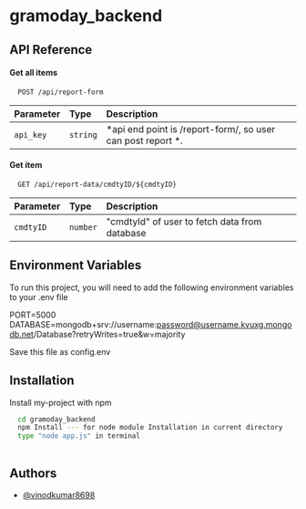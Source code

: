 
#  gramoday_backend




## API Reference

#### Get all items

```http
  POST /api/report-form
```

| Parameter | Type     | Description                |
| :-------- | :------- | :------------------------- |
| `api_key` | `string` | *api end point is /report-form/, so user can post report *.|

#### Get item

```http
  GET /api/report-data/cmdtyID/${cmdtyID}
```

| Parameter | Type     | Description                       |
| :-------- | :------- | :-------------------------------- |
| `cmdtyID` | `number` | "cmdtyId" of user to fetch data from database |




## Environment Variables

To run this project, you will need to add the following environment variables to your .env file

PORT=5000
DATABASE=mongodb+srv://username:password@username.kvuxg.mongodb.net/Database?retryWrites=true&w=majority

Save this file as config.env


## Installation

Install my-project with npm

```bash
  cd gramoday_backend
  npm Install --- for node module Installation in current directory
  type "node app.js" in terminal
  
 ```
    
## Authors

- [@vinodkumar8698](https://www.github.com/vinodkumar8698)

